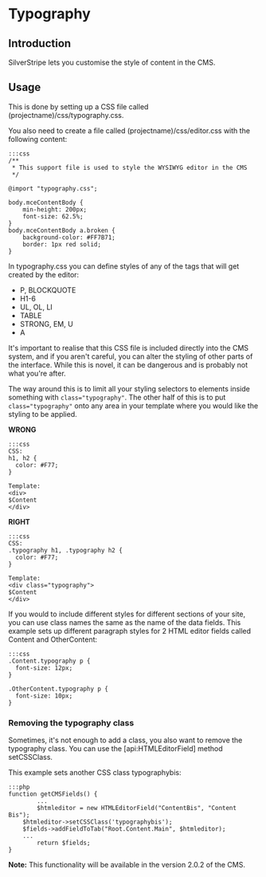 # Typography

## Introduction
SilverStripe lets you customise the style of content in the CMS.  

## Usage
This is done by setting up a CSS file called (projectname)/css/typography.css.

You also need to create a file called (projectname)/css/editor.css with the following content:

	:::css
	/**	
	 * This support file is used to style the WYSIWYG editor in the CMS
	 */
	
	@import "typography.css";
	
	body.mceContentBody {
		min-height: 200px;
		font-size: 62.5%;
	}
	body.mceContentBody a.broken {
		background-color: #FF7B71;
		border: 1px red solid;
	}



In typography.css you can define styles of any of the tags that will get created by the editor:

* P, BLOCKQUOTE
* H1-6
* UL, OL, LI
* TABLE
* STRONG, EM, U
* A

It's important to realise that this CSS file is included directly into the CMS system, and if you aren't careful, you
can alter the styling of other parts of the interface.  While this is novel, it can be dangerous and is probably not
what you're after.

The way around this is to limit all your styling selectors to elements inside something with `class="typography"`.  The
other half of this is to put `class="typography"` onto any area in your template where you would like the styling to be
applied.

**WRONG**

	:::css
	CSS:
	h1, h2 {
	  color: #F77;
	}
	
	Template:
	<div>
	$Content
	</div>


**RIGHT**

	:::css
	CSS:
	.typography h1, .typography h2 {
	  color: #F77;
	}
	
	Template:
	<div class="typography">
	$Content
	</div>


If you would to include different styles for different sections of your site, you can use class names the same as the
name of the data fields. This example sets up different paragraph styles for 2 HTML editor fields called Content and
OtherContent:

	:::css
	.Content.typography p {
	  font-size: 12px;
	}
	
	.OtherContent.typography p {
	  font-size: 10px;
	}


### Removing the typography class

Sometimes, it's not enough to add a class, you also want to remove the typography class.  You can use the
[api:HTMLEditorField] method setCSSClass.

This example sets another CSS class typographybis:

	:::php
	function getCMSFields() {
	        ...
	        $htmleditor = new HTMLEditorField("ContentBis", "Content Bis");
		$htmleditor->setCSSClass('typographybis');
		$fields->addFieldToTab("Root.Content.Main", $htmleditor);
		...
	        return $fields;
	}


**Note:** This functionality will be available in the version 2.0.2 of the CMS.
